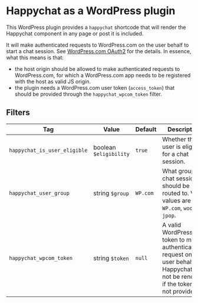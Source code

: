 # Happychat as a WordPress plugin

This WordPress plugin provides a `happychat` shortcode that will render the Happychat component in any page or post it is included.

It will make authenticated requests to WordPress.com on the user behalf to start a chat session. See [WordPress.com OAuth2](https://developer.wordpress.com/docs/oauth2/) for the details. In essence, what this means is that:

* the host origin should be allowed to make authenticated requests to WordPress.com, for which a WordPress.com app needs to be registered with the host as valid JS origin.
* the plugin needs a WordPress.com user token (`access_token`) that should be provided through the `happychat_wpcom_token` filter.

## Filters

| Tag | Value | Default | Description |
| --- | --- | --- | --- |
| `happychat_is_user_eligible` | boolean `$eligibility` | `true` | Whether the user is eligible for a chat session. |
| `happychat_user_group` | string `$group` | `WP.com` | What group the chat session should be routed to. Valid values are `WP.com`, `woo`, and `jpop`. |
| `happychat_wpcom_token` | string `$token` | `null` | A valid WordPress.com token to make authenticated request on the user behalf. Happychat will not be renderer if the token is not provided. |
